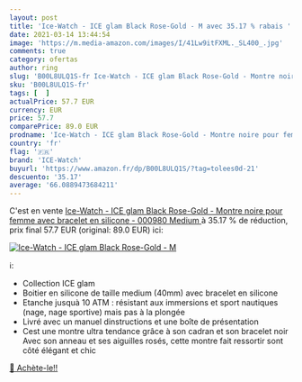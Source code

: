 ```yaml
---
layout: post
title: 'Ice-Watch - ICE glam Black Rose-Gold - M avec 35.17 % rabais '
date: 2021-03-14 13:44:54
image: 'https://m.media-amazon.com/images/I/41Lw9itFXML._SL400_.jpg'
comments: true
category: ofertas
author: ring
slug: 'B00L8ULQ1S-fr Ice-Watch - ICE glam Black Rose-Gold - Montre noire pour...'
sku: 'B00L8ULQ1S-fr'
tags: [  ]
actualPrice: 57.7 EUR
currency: EUR
price: 57.7
comparePrice: 89.0 EUR
prodname: 'Ice-Watch - ICE glam Black Rose-Gold - Montre noire pour femme avec bracelet en silicone - 000980  Medium '
country: 'fr'
flag: '🇫🇷'
brand: 'ICE-Watch'
buyurl: 'https://www.amazon.fr/dp/B00L8ULQ1S/?tag=tolees0d-21'
descuento: '35.17'
average: '66.0889473684211'
---
```


C'est en vente [Ice-Watch - ICE glam Black Rose-Gold - Montre noire pour femme avec bracelet en silicone - 000980  Medium ](https://www.amazon.fr/dp/B00L8ULQ1S/?tag=tolees0d-21)  à  35.17 % de réduction, prix final  57.7 EUR (original: 89.0 EUR) ici:

[![Ice-Watch - ICE glam Black Rose-Gold - M](https://m.media-amazon.com/images/I/41Lw9itFXML._SL400_.jpg)](https://www.amazon.fr/dp/B00L8ULQ1S/?tag=tolees0d-21)

ℹ️:

- Collection ICE glam
- Boitier en silicone de taille medium (40mm) avec bracelet en silicone
- Etanche jusquà 10 ATM : résistant aux immersions et sport nautiques (nage, nage sportive) mais pas à la plongée
- Livré avec un manuel dinstructions et une boîte de présentation
- Cest une montre ultra tendance grâce à son cadran et son bracelet noir Avec son anneau et ses aiguilles rosés, cette montre fait ressortir sont côté élégant et chic

[🛒 Achète-le!!](https://www.amazon.fr/dp/B00L8ULQ1S/?tag=tolees0d-21)
